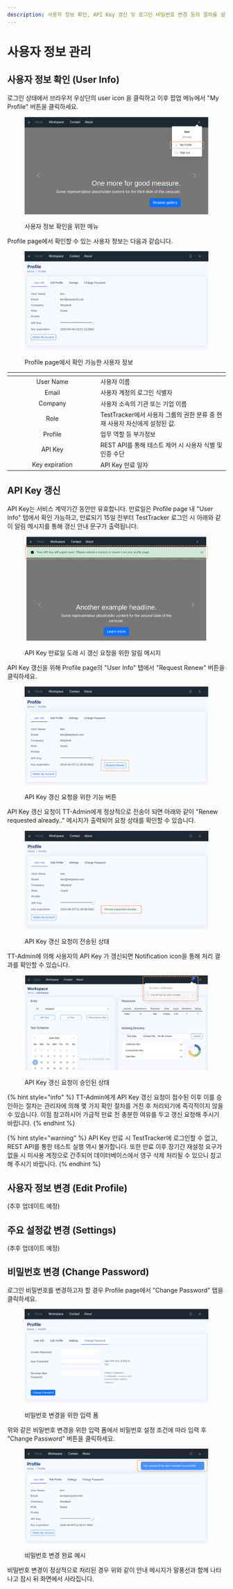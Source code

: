 ```yaml
---
description: 사용자 정보 확인, API Key 갱신 및 로그인 비밀번호 변경 등의 절차를 설명합니다.
---
```


# 사용자 정보 관리

## 사용자 정보 확인 (User Info)

로그인 상태에서 브라우저 우상단의 user icon 을 클릭하고 이후 팝업 메뉴에서 "My Profile" 버튼을 클릭하세요.

<figure><img src="../.gitbook/assets/image (5) (1) (1) (1) (1).png" alt=""><figcaption><p>사용자 정보 확인을 위한 메뉴</p></figcaption></figure>



Profile page에서 확인할 수 있는 사용자 정보는 다음과 같습니다.

<figure><img src="../.gitbook/assets/image (5) (1) (1) (1).png" alt=""><figcaption><p>Profile page에서 확인 가능한 사용자 정보</p></figcaption></figure>

<table data-header-hidden><thead><tr><th width="194" align="center"></th><th></th></tr></thead><tbody><tr><td align="center">User Name</td><td>사용자 이름</td></tr><tr><td align="center">Email</td><td>사용자 계정의 로그인 식별자</td></tr><tr><td align="center">Company</td><td>사용자 소속의 기관 또는 기업 이름</td></tr><tr><td align="center">Role</td><td>TestTracker에서 사용자 그룹의 권한 분류 중 현재 사용자 자신에게 설정된 값.</td></tr><tr><td align="center">Profile</td><td>업무 역할 등 부가정보</td></tr><tr><td align="center">API Key</td><td>REST API를 통해 테스트 제어 시 사용자 식별 및 인증 수단</td></tr><tr><td align="center">Key expiration</td><td>API Key 만료 일자</td></tr></tbody></table>



## API Key 갱신

API Key는 서비스 계약기간 동안만 유효합니다. 만료일은 Profile page 내 "User Info" 탭에서 확인 가능하고, 만료되기 15일 전부터 TestTracker 로그인 시 아래와 같이 알림 메시지를 통해 갱신 안내 문구가 출력됩니다.

<figure><img src="../.gitbook/assets/image (2) (1) (1) (1) (1) (1) (1) (1) (1) (1).png" alt=""><figcaption><p>API Key 만료일 도래 시 갱신 요청을 위한 알림 메시지</p></figcaption></figure>



API Key 갱신을 위해 Profile page의 "User Info" 탭에서 "Request Renew" 버튼을 클릭하세요.

<figure><img src="../.gitbook/assets/image (1) (1) (1) (1) (1) (1) (1) (1) (1) (1) (1) (1) (1) (1) (1).png" alt=""><figcaption><p>API Key 갱신 요청을 위한 기능 버튼</p></figcaption></figure>



API Key 갱신 요청이 TT-Admin에게 정상적으로 전송이 되면 아래와 같이 "Renew requested already.." 메시지가 출력되어 요청 상태를 확인할 수 있습니다.

<figure><img src="../.gitbook/assets/image (3) (1) (1) (1) (1) (1) (1).png" alt=""><figcaption><p>API Key 갱신 요청이 전송된 상태</p></figcaption></figure>



TT-Admin에 의해 사용자의 API Key 가 갱신되면 Notification icon을 통해 처리 결과를 확인할 수 있습니다.

<figure><img src="../.gitbook/assets/image (2) (1) (1) (1) (1) (1) (1).png" alt=""><figcaption><p>API Key 갱신 요청이 승인된 상태</p></figcaption></figure>



{% hint style="info" %}
TT-Admin에게 API Key 갱신 요청이 접수된 이후 이를 승인하는 절차는 관리자에 의해 몇 가지 확인 절차를 거친 후 처리되기에 즉각적이지 않을 수 있습니다. 이점 참고하시어 가급적 만료 전 충분한 여유를 두고 갱신 요청해 주시기 바랍니다.
{% endhint %}

{% hint style="warning" %}
API Key 만료 시 TestTracker에 로그인할 수 없고, REST API를 통한 테스트 실행 역시 불가합니다. 또한 만료 이후 장기간 재설정 요구가 없을 시 미사용 계정으로 간주되어 데이터베이스에서 영구 삭제 처리될 수 있으니 참고해 주시기 바랍니다.
{% endhint %}



## 사용자 정보 변경 (Edit Profile)

(추후 업데이트 예정)



## 주요 설정값 변경 (Settings)

(추후 업데이트 예정)



## 비밀번호 변경 (Change Password)

로그인 비밀번호를 변경하고자 할 경우 Profile page에서 "Change Password" 탭을 클릭하세요.&#x20;

<figure><img src="../.gitbook/assets/image (7) (1) (1).png" alt=""><figcaption><p>비밀번호 변경을 위한 입력 폼</p></figcaption></figure>

위와 같은 비밀번호 변경을 위한 입력 폼에서 비밀번호 설정 조건에 따라 입력 후 "Change Password" 버튼을 클릭하세요.



<figure><img src="../.gitbook/assets/image (13) (1).png" alt=""><figcaption><p>비밀번호 변경 완료 예시</p></figcaption></figure>

비밀번호 변경이 정상적으로 처리된 경우 위와 같이 안내 메시지가 말풍선과 함께 나타나고 잠시 뒤 화면에서 사라집니다.

